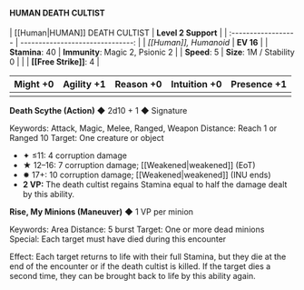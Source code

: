 #### HUMAN DEATH CULTIST

| [[Human|HUMAN]] DEATH CULTIST |              **Level 2 Support** |
| :------------------ | -------------------------------: |
| *[[Human]], Humanoid*   |                        **EV 16** |
| **Stamina**: 40     | **Immunity**: Magic 2, Psionic 2 |
| **Speed**: 5        |       **Size**: 1M / Stability 0 |
|                     |               **[[Free Strike]]**: 4 |

| **Might** +0 | **Agility** +1 | **Reason** +0 | **Intuition** +0 | **Presence** +1 |
| ------------ | -------------- | ------------- | ---------------- | --------------- |
|              |                |               |                  |                 |

**Death Scythe (Action)** ◆ 2d10 + 1 ◆ Signature

Keywords: Attack, Magic, Melee, Ranged, Weapon
Distance: Reach 1 or Ranged 10
Target: One creature or object

- ✦ ≤11: 4 corruption damage
- ★ 12–16: 7 corruption damage; [[Weakened|weakened]] (EoT)
- ✸ 17+: 10 corruption damage; [[Weakened|weakened]] (INU ends)
- **2 VP:** The death cultist regains Stamina equal to half the damage dealt by this ability.

**Rise, My Minions (Maneuver)** ◆ 1 VP per minion

Keywords: Area
Distance: 5 burst
Target: One or more dead minions
Special: Each target must have died during this encounter

Effect: Each target returns to life with their full Stamina, but they die at the end of the encounter or if the death cultist is killed. If the target dies a second time, they can be brought back to life by this ability again.
